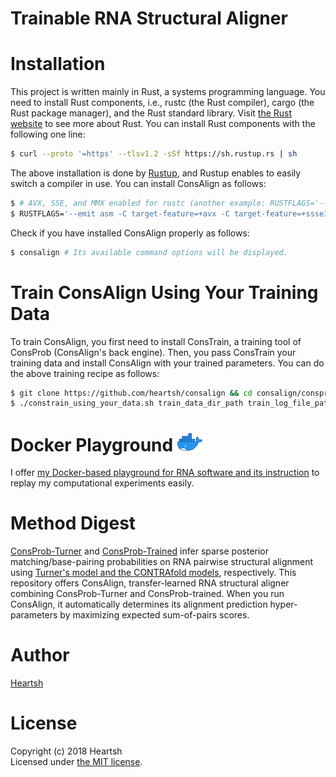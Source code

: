 # Trainable RNA Structural Aligner
# Installation
This project is written mainly in Rust, a systems programming language.
You need to install Rust components, i.e., rustc (the Rust compiler), cargo (the Rust package manager), and the Rust standard library.
Visit [the Rust website](https://www.rust-lang.org) to see more about Rust.
You can install Rust components with the following one line:
```bash
$ curl --proto '=https' --tlsv1.2 -sSf https://sh.rustup.rs | sh
```
The above installation is done by [Rustup](https://github.com/rust-lang-nursery/rustup.rs), and Rustup enables to easily switch a compiler in use.
You can install ConsAlign as follows: 
```bash
$ # AVX, SSE, and MMX enabled for rustc (another example: RUSTFLAGS='--emit asm -C target-feature=+avx2 -C target-feature=+ssse3 -C target-feature=+mmx -C target-feature=+fma')
$ RUSTFLAGS='--emit asm -C target-feature=+avx -C target-feature=+ssse3 -C target-feature=+mmx' cargo install consalign
```
Check if you have installed ConsAlign properly as follows:
```bash
$ consalign # Its available command options will be displayed.
```

# Train ConsAlign Using Your Training Data
To train ConsAlign, you first need to install ConsTrain, a training tool of ConsProb (ConsAlign's back engine).
Then, you pass ConsTrain your training data and install ConsAlign with your trained parameters.
You can do the above training recipe as follows:
```bash
$ git clone https://github.com/heartsh/consalign && cd consalign/consprob-trained/scripts
$ ./constrain_using_your_data.sh train_data_dir_path train_log_file_path
```

# Docker Playground <img src="./assets/images_fixed/docker_logo.png" width="40">
I offer [my Docker-based playground for RNA software and its instruction](https://github.com/heartsh/rna-playground) to replay my computational experiments easily.

# Method Digest
[ConsProb-Turner](https://github.com/heartsh/consprob) and [ConsProb-Trained](https://github.com/heartsh/consprob-trained) infer sparse posterior matching/base-pairing probabilities on RNA pairwise structural alignment using [Turner's model and the CONTRAfold models](https://github.com/heartsh/rna-ss-params), respectively.
This repository offers ConsAlign, transfer-learned RNA structural aligner combining ConsProb-Turner and ConsProb-trained.
When you run ConsAlign, it automatically determines its alignment prediction hyper-parameters by maximizing expected sum-of-pairs scores.

# Author
[Heartsh](https://github.com/heartsh)

# License
Copyright (c) 2018 Heartsh  
Licensed under [the MIT license](http://opensource.org/licenses/MIT).
